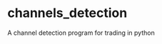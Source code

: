 # channels_detection

<!--
#groups
Finance

#languages
Python

#frames and libs
Matplotlib
Numpy
Pandas

-->

A channel detection program for trading in python
